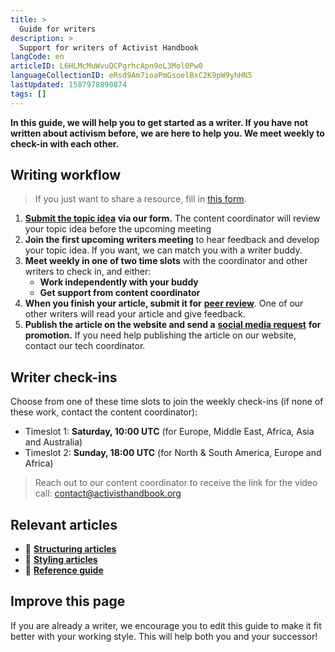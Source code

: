 ```yaml
---
title: >
  Guide for writers
description: >
  Support for writers of Activist Handbook
langCode: en
articleID: L6HLMcMuWvuQCPgrhcApn9oL3Mol0Pw0
languageCollectionID: eRsd9Am7ioaPmGsoelBxC2K9pW9yhHN5
lastUpdated: 1587978890874
tags: []
---
```


**In this guide, we will help you to get started as a writer. If you have not written about activism before, we are here to help you. We meet weekly to check-in with each other.**

## Writing workflow

> If you just want to share a resource, fill in [this form](https://airtable.com/shriE1ATGx41eaL5I).

1.  [**Submit the topic idea**](https://airtable.com/shr8oOvaeHOtBOK5t) **via our form.** The content coordinator will review your topic idea before the upcoming meeting
2.  **Join the first upcoming writers meeting** to hear feedback and develop your topic idea. If you want, we can match you with a writer buddy.
3.  **Meet weekly in one of two time slots** with the coordinator and other writers to check in, and either:
    -   **Work independently with your buddy**
    -   **Get support from content coordinator**
4.  **When you finish your article, submit it for** [**peer review**](https://airtable.com/shrn25XgXKGWkuKKI). One of our other writers will read your article and give feedback.
5.  **Publish the article on the website and send a** [**social media request**](http://activism.rocks/request-post) **for promotion.** If you need help publishing the article on our website, contact our tech coordinator.

<div></div>

## Writer check-ins

Choose from one of these time slots to join the weekly check-ins (if none of these work, contact the content coordinator):

-   Timeslot 1: **Saturday, 10:00 UTC** (for Europe, Middle East, Africa, Asia and Australia)
-   Timeslot 2: **Sunday, 18:00 UTC** (for North & South America, Europe and Africa)

<div></div>

> Reach out to our content coordinator to receive the link for the video call: [contact@activisthandbook.org](mailto:contact@activisthandbook.org)

## Relevant articles

-   **🔢** [**Structuring articles**](/support/content/structure)
-   **🎨** [**Styling articles**](/support/content/style)
-   **📄** [**Reference guide**](/support/content/reference)

## **Improve this page**

If you are already a writer, we encourage you to edit this guide to make it fit better with your working style. This will help both you and your successor!